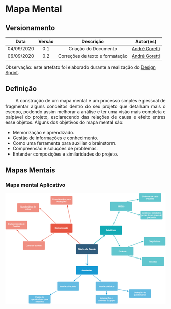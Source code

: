 # Mapa Mental
## Versionamento
| Data | Versão | Descrição | Autor(es) |
|:----:|:------:|:---------:|:---------:|
| 04/09/2020 | 0.1 | Criação do Documento | [André Goretti](https://github.com/AGoretti) |
| 06/09/2020 | 0.2 | Correções de texto e formatação | [André Goretti](https://github.com/AGoretti) |

Observação: este artefato foi elaborado durante a realização do <a href="https://unbarqdsw.github.io/2020.1_G5_Diario_da_Saude/#design_sprint/">Design Sprint</a>.

## Definição

<p align="justify">&emsp;&emsp; A construção de um mapa mental é um processo simples e pessoal de fragmentar alguns conceitos dentro do seu projeto que detalham mais o escopo, podendo assim melhorar a análise e ter uma visão mais completa e palpável do projeto, esclarecendo das relações de causa e efeito entres esse objetos. Alguns dos objetivos do mapa mental são: </p>

- Memorização e aprendizado.
- Gestão de informações e conhecimento.
- Como uma ferramenta para auxiliar o brainstorm.
- Compreensão e soluções de problemas.
- Entender composições e similaridades do projeto.

## Mapas Mentais
### Mapa mental Aplicativo

![mapa_mental](./img/mapa_mental.png)
